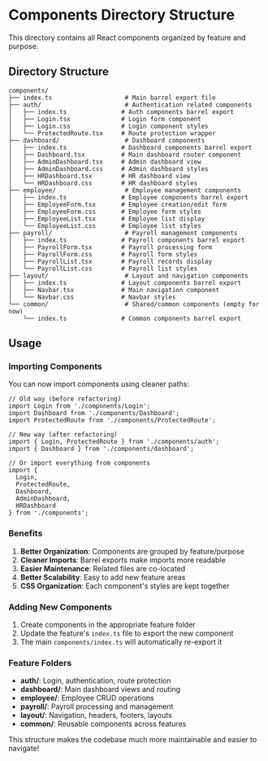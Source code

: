 # Components Directory Structure

This directory contains all React components organized by feature and purpose.

## Directory Structure

```
components/
├── index.ts                    # Main barrel export file
├── auth/                       # Authentication related components
│   ├── index.ts               # Auth components barrel export
│   ├── Login.tsx              # Login form component  
│   ├── Login.css              # Login component styles
│   └── ProtectedRoute.tsx     # Route protection wrapper
├── dashboard/                  # Dashboard components
│   ├── index.ts               # Dashboard components barrel export
│   ├── Dashboard.tsx          # Main dashboard router component
│   ├── AdminDashboard.tsx     # Admin dashboard view
│   ├── AdminDashboard.css     # Admin dashboard styles
│   ├── HRDashboard.tsx        # HR dashboard view
│   └── HRDashboard.css        # HR dashboard styles
├── employee/                   # Employee management components
│   ├── index.ts               # Employee components barrel export
│   ├── EmployeeForm.tsx       # Employee creation/edit form
│   ├── EmployeeForm.css       # Employee form styles
│   ├── EmployeeList.tsx       # Employee list display
│   └── EmployeeList.css       # Employee list styles
├── payroll/                    # Payroll management components
│   ├── index.ts               # Payroll components barrel export
│   ├── PayrollForm.tsx        # Payroll processing form
│   ├── PayrollForm.css        # Payroll form styles
│   ├── PayrollList.tsx        # Payroll records display
│   └── PayrollList.css        # Payroll list styles
├── layout/                     # Layout and navigation components
│   ├── index.ts               # Layout components barrel export
│   ├── Navbar.tsx             # Main navigation component
│   └── Navbar.css             # Navbar styles
└── common/                     # Shared/common components (empty for now)
    └── index.ts               # Common components barrel export
```

## Usage

### Importing Components

You can now import components using cleaner paths:

```tsx
// Old way (before refactoring)
import Login from './components/Login';
import Dashboard from './components/Dashboard';
import ProtectedRoute from './components/ProtectedRoute';

// New way (after refactoring)
import { Login, ProtectedRoute } from './components/auth';
import { Dashboard } from './components/dashboard';

// Or import everything from components
import { 
  Login, 
  ProtectedRoute, 
  Dashboard, 
  AdminDashboard, 
  HRDashboard 
} from './components';
```

### Benefits

1. **Better Organization**: Components are grouped by feature/purpose
2. **Cleaner Imports**: Barrel exports make imports more readable
3. **Easier Maintenance**: Related files are co-located
4. **Better Scalability**: Easy to add new feature areas
5. **CSS Organization**: Each component's styles are kept together

### Adding New Components

1. Create components in the appropriate feature folder
2. Update the feature's `index.ts` file to export the new component
3. The main `components/index.ts` will automatically re-export it

### Feature Folders

- **auth/**: Login, authentication, route protection
- **dashboard/**: Main dashboard views and routing
- **employee/**: Employee CRUD operations
- **payroll/**: Payroll processing and management
- **layout/**: Navigation, headers, footers, layouts
- **common/**: Reusable components across features

This structure makes the codebase much more maintainable and easier to navigate!
